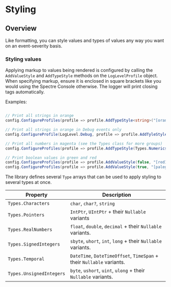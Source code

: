 ﻿# Styling

## Overview

Like formatting, you can style values and types of values any way you want on an event-severity basis.

### Styling values

Applying markup to values being rendered is configured by calling the `AddValueStyle` and `AddTypeStyle` methods on the `LogLevelProfile` object. When specifying markup, ensure it is enclosed in square brackets like you would using the Spectre Console otherwise. The logger will print closing tags automatically. 

Examples:

```csharp

// Print all strings in orange
config.ConfigureProfiles(profile => profile.AddTypeStyle<string>("[orange3]"));

// Print all strings in orange in Debug events only
config.ConfigureProfile(LogLevel.Debug, profile => profile.AddTyleStyle<string>("[orange3"));

// Print all numbers in magenta (see the Types class for more groups)
config.ConfigureProfiles(profile => profile.AddTypeStyle(Types.Numerics, "[magenta1]")); 

// Print boolean values in green and red
config.ConfigureProfiles(profile => profile.AddValueStyle(false, "[red1]"));
config.ConfigureProfiles(profile => profile.AddValueStyle(true, "[palegreen3]"));

```

The library defines several `Type` arrays that can be used to apply styling to several types at once.

|Property|Description|
|---|---|
|`Types.Characters`|`char`, `char?`, `string`|,
|`Types.Pointers`|`IntPtr`, `UIntPtr` + their `Nullable` variants
|`Types.RealNumbers`|`float`, `double`, `decimal` + their `Nullable` variants.|
|`Types.SignedIntegers`|`sbyte`, `uhort`, `int`, `long` + their `Nullable` variants.|
|`Types.Temporal`|`DateTime`, `DateTimeOffset`, `TimeSpan` + their `Nullable` variants.|
|`Types.UnsignedIntegers`|`byte`, `ushort`, `uint`, `ulong` + their `Nullable` variants.|

